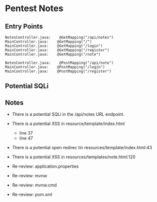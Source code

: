 # Pentest Notes

## Entry Points

```
NotesController.java:    @GetMapping("/api/notes")
MainController.java:    @GetMapping("/")
MainController.java:    @GetMapping("/login")
MainController.java:    @GetMapping("/register")
MainController.java:    @GetMapping("/note")

NotesController.java:    @PostMapping("/api/note")
MainController.java:    @PostMapping("/login")
MainController.java:    @PostMapping("/register")
```

## Potential SQLi


## Notes
- There is a potential SQLi in the /api/notes URL endpoint. 
- There is a potential XSS in resource/template/index.html
    - line 37
    - line 47
- There is a potential open redirec tin resources/template/index.html:43
- There is a potential XSS in resources/templates/note.html:120

- Re-review: application.properties
- Re-review: mvnw
- Re-review: mvnw.cmd
- Re-review: pom.xml
